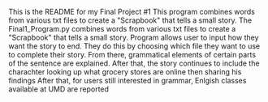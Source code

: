 This is the README for my Final Project #1
This program combines words from various txt files to create a "Scrapbook" that tells a small story. 
The Final1_Program.py combines words from various txt files to create a "Scrapbook" that tells a small story. 
Program allows user to input how they want the story to end. They do this by choosing which file they want to use to complete their story. 
From there, grammatical elements of certain parts of the sentence are explained. 
After that, the story continues to include the charachter looking up what grocery stores are online then sharing his findings
After that, for users still interested in grammar, Enlgish classes available at UMD are reported

